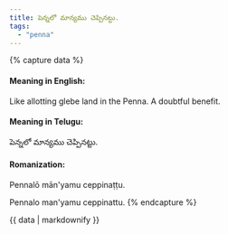 ```yaml
---
title: పెన్నలో మాన్యము చెప్పినట్టు.
tags:
  - "penna"
---
```


{% capture data %}
#### Meaning in English:
Like allotting glebe land in the Penna.
A doubtful benefit.

#### Meaning in Telugu:
పెన్నలో మాన్యము చెప్పినట్టు.

#### Romanization:
Pennalō mān'yamu ceppinaṭṭu.

Pennalo man'yamu ceppinattu.
{% endcapture %}

{{ data | markdownify }}

